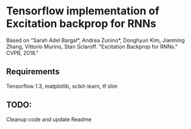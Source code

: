 # Tensorflow implementation of Excitation backprop for RNNs

Based on "Sarah Adel Bargal*, Andrea Zunino*, Donghyun Kim, Jianming Zhang, Vittorio Murino, Stan Sclaroff. "Excitation Backprop for RNNs." CVPR, 2018."

## Requirements
Tensorflow 1.3, matplotlib, scikit-learn, tf slim

## TODO:
Cleanup code and update Readme